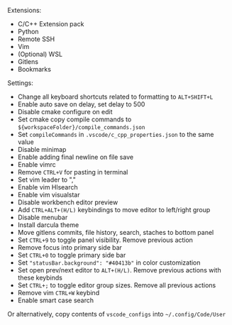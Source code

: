 Extensions:
* C/C++ Extension pack
* Python
* Remote SSH
* Vim
* (Optional) WSL
* Gitlens
* Bookmarks

Settings:
* Change all keyboard shortcuts related to formatting to `ALT+SHIFT+L`
* Enable auto save on delay, set delay to 500
* Disable cmake configure on edit
* Set cmake copy compile commands to `${workspaceFolder}/compile_commands.json`
* Set `compileCommands` in `.vscode/c_cpp_properties.json` to the same value
* Disable minimap
* Enable adding final newline on file save
* Enable vimrc
* Remove `CTRL+V` for pasting in terminal
* Set vim leader to ","
* Enable vim Hlsearch
* Enable vim visualstar
* Disable workbench editor preview
* Add `CTRL+ALT+(H/L)` keybindings to move editor to left/right group
* Disable menubar
* Install darcula theme
* Move gitlens commits, file history, search, staches to bottom panel
* Set `CTRL+9` to toggle panel visibility. Remove previous action
* Remove focus into primary side bar
* Set `CTRL+0` to toggle primary side bar
* Set `"statusBar.background": "#40413b"` in color customization
* Set open prev/next editor to `ALT+(H/L)`. Remove previous actions with these keybinds
* Set `CTRL+;` to toggle editor group sizes. Remove all previous actions
* Remove vim `CTRL+W` keybind
* Enable smart case search

Or alternatively, copy contents of `vscode_configs` into `~/.config/Code/User`

